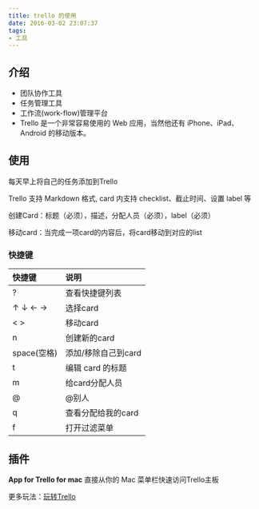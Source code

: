 ```yaml
---
title: trello 的使用
date: 2016-03-02 23:07:37
tags:
- 工具
---
```



## 介绍

- 团队协作工具
- 任务管理工具
- 工作流(work-flow)管理平台
- Trello 是一个非常容易使用的 Web 应用，当然他还有 iPhone、iPad、Android 的移动版本。

<!-- more -->

## 使用

每天早上将自己的任务添加到Trello

Trello 支持 Markdown 格式, card 内支持 checklist、截止时间、设置 label 等

创建Card：标题（必须），描述，分配人员（必须），label（必须）

移动card：当完成一项card的内容后，将card移动到对应的list


### 快捷键

|快捷键|说明|
|:-- |:--|
| ? | 查看快捷键列表
| ↑ ↓ ← → | 选择card 
| < > | 移动card 
| n  | 创建新的card
| space(空格)| 添加/移除自己到card
| t | 编辑 card 的标题
| m | 给card分配人员
| @ | @别人
| q  | 查看分配给我的card
| f  | 打开过滤菜单

## 插件

**App for Trello for mac** 
直接从你的 Mac 菜单栏快速访问Trello主板


更多玩法：[玩转Trello](http://zoomq.qiniudn.com/ZQScrapBook/ZqFLOSS/data/20131204125011/index.html)


